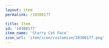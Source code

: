 ```yaml
---
layout: item
permalink: /10300177

title: Item
id: '10300177'
item_name: 'Starry Cat Face'
icon_url: 'item/icon/customize/10300177.png'
---
```

